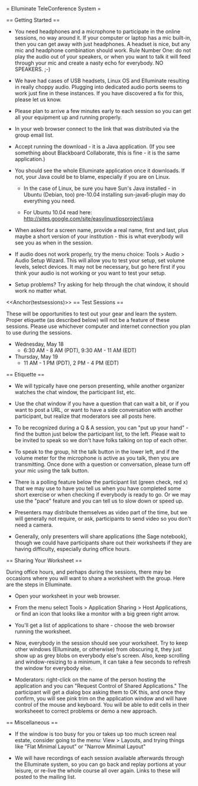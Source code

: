 = Elluminate TeleConference System =

== Getting Started ==

  * You need headphones and a microphone to participate in the online sessions, no way around it.  If your computer or laptop has a mic built-in, then you can get away with just headphones.  A headset is nice, but any mic and headphone combination should work.  Rule Number One: do not play the audio out of your speakers, or when you want to talk it will feed through your mic and create a nasty echo for everybody.  NO SPEAKERS.  ;-)

  * We have had cases of USB headsets, Linux OS and Elluminate resulting in really choppy audio.  Plugging into dedicated audio ports seems to work just fine in these instances.  If you have discovered a fix for this, please let us know.

  * Please plan to arrive a few minutes early to each session so you can get all your equipment up and running properly.

  * In your web browser connect to the link that was distributed via the group email list.

  * Accept running the download - it is a Java application.  (If you see something about Blackboard Collaborate, this is fine - it is the same application.)

  * You should see the whole Elluminate application once it downloads.  If not, your Java could be to blame, especially if you are on Linux.
    * In the case of Linux, be sure you have Sun's Java installed - in Ubuntu (Debian, too) pre-10.04 installing  sun-java6-plugin  may do everything you need.

    * For Ubuntu 10.04 read here:  http://sites.google.com/site/easylinuxtipsproject/java

  * When asked for a screen name, provide a real name, first and last, plus maybe a short version of your institution - this is what everybody will see you as when in the session.

  * If audio does not work properly, try the menu choice: Tools > Audio > Audio Setup Wizard.  This will allow you to test your setup, set volume levels, select devices.  It may not be necessary, but go here first if you think your audio is not working or you want to test your setup.

  * Setup problems?  Try asking for help through the chat window, it should work no matter what.

<<Anchor(testsessions)>>
== Test Sessions ==

These will be opportunities to test out your gear and learn the system.  Proper etiquette (as described below) will not be a feature of these sessions.  Please use whichever computer and internet connection you plan to use during the sessions.

  * Wednesday, May 18
    * 6:30 AM - 8 AM (PDT), 9:30 AM - 11 AM (EDT)
  * Thursday, May 19
    * 11 AM - 1 PM (PDT), 2 PM - 4 PM (EDT)

== Etiquette ==

  * We will typically have one person presenting, while another organizer watches the chat window, the participant list, etc.

  * Use the chat window if you have a question that can wait a bit, or if you want to post a URL, or want to have a side conversation with another participant, but realize that moderators see all posts here.

  * To be recognized during a Q & A session, you can "put up your hand" - find the button just below the participant list, to the left.  Please wait to be invited to speak so we don't have folks talking on top of each other.

  * To speak to the group, hit the talk button in the lower left, and if the volume meter for the microphone is active as you talk, then you are transmitting.  Once done with a question or conversation, please turn off your mic using the talk button.

  * There is a polling feature below the participant list (green check, red x) that we may use to have you tell us when you have completed some short exercise or when checking if everybody is ready to go.  Or we may use the "pace" feature and you can tell us to slow down or speed up.

  * Presenters may distribute themselves as video part of the time, but we will generally not require, or ask, participants to send video so you don't need a camera.

  * Generally, only presenters will share applications (the Sage notebook), though we could have participants share out their worksheets if they are having difficulty, especially during office hours.

== Sharing Your Worksheet ==

During office hours, and perhaps during the sessions, there may be occasions where you will want to share a worksheet with the group.  Here are the steps in Elluminate.

  * Open your worksheet in your web browser.

  * From the menu select  Tools > Application Sharing > Host Applications, or find an icon that looks like a monitor with a big green right arrow.

  * You'll get a list of applications to share - choose the web browser running the worksheet.

  * Now, everybody in the session should see your worksheet.  Try to keep other windows (Elluminate, or otherwise) from obscuring it, they just show up as grey blobs on everybody else's screen.  Also, keep scrolling and window-resizing to a minimum, it can take a few seconds to refresh the window for everybody else.

  * Moderators:  right-click on the name of the person hosting the application and you can "Request Control of Shared Applications."  The participant will get a dialog box asking them to OK this, and once they confirm, you will see pink trim on the application window and will have control of the mouse and keyboard.  You will be able to edit cells in their worksheeet to correct problems or demo a new approach.

== Miscellaneous ==

  * If the window is too busy for you or takes up too much screen real estate, consider going to the menu: View > Layouts, and trying things like "Flat Minimal Layout" or "Narrow Minimal Layout"

  * We will have recordings of each session available afterwards through the Elluminate system, so you can go back and replay portions at your leisure, or re-live the whole course all over again.  Links to these will posted to the mailing list.
